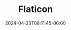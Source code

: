 ---
title: "Flaticon"
Link: "https://www.flaticon.es/"
description: "Descarga iconos y stickers gratis para tus proyectos. Recursos hechos por y para diseñadores. Formatos PNG, SVG, EPS, PSD y CSS."
summary: "Descarga iconos y stickers gratis para tus proyectos. Recursos hechos por y para diseñadores. Formatos PNG, SVG, EPS, PSD y CSS."
date: 2024-04-20T08:11:45-06:00
draft: false
time: "Multi"
tags: ["Imagenes", "Diseño", "Iconos"]
featured_image: "/Flaticon.ico"
---